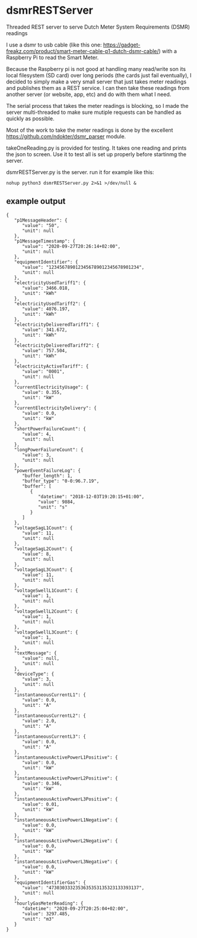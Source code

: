 # dsmrRESTServer
Threaded REST server to serve Dutch Meter System Requirements (DSMR) readings

I use a dsmr to usb cable (like this one: https://gadget-freakz.com/product/smart-meter-cable-p1-dutch-dsmr-cable/) with a Raspberry Pi to read the Smart Meter.

Because the Raspberry pi is not good at handling many read/write son its local filesystem (SD card) over long periods (the cards just fail eventually), I decided to simply make a very small server that just takes meter readings and publishes them as a REST service.  I can then take these readings from another server (or website, app, etc) and do with them what I need.

The serial process that takes the meter readings is blocking, so I made the server multi-threaded to make sure mutiple requests can be handled as quickly as possible.

Most of the work to take the meter readings is done by the excellent https://github.com/ndokter/dsmr_parser module.

takeOneReading.py is provided for testing. It takes one reading and prints the json to screen. Use it to test all is set up properly before startinmg the server.

dsmrRESTServer.py is the server. run it for example like this:
```
nohup python3 dsmrRESTServer.py 2>&1 >/dev/null &
```

## example output
```
{
   "p1MessageHeader": {
      "value": "50",
      "unit": null
   },
   "p1MessageTimestamp": {
      "value": "2020-09-27T20:26:14+02:00",
      "unit": null
   },
   "equipmentIdentifier": {
      "value": "1234567890123456789012345678901234",
      "unit": null
   },
   "electricityUsedTariff1": {
      "value": 3466.018,
      "unit": "kWh"
   },
   "electricityUsedTariff2": {
      "value": 4076.197,
      "unit": "kWh"
   },
   "electricityDeliveredTariff1": {
      "value": 341.672,
      "unit": "kWh"
   },
   "electricityDeliveredTariff2": {
      "value": 757.504,
      "unit": "kWh"
   },
   "electricityActiveTariff": {
      "value": "0001",
      "unit": null
   },
   "currentElectricityUsage": {
      "value": 0.355,
      "unit": "kW"
   },
   "currentElectricityDelivery": {
      "value": 0.0,
      "unit": "kW"
   },
   "shortPowerFailureCount": {
      "value": 4,
      "unit": null
   },
   "longPowerFailureCount": {
      "value": 3,
      "unit": null
   },
   "powerEventFailureLog": {
      "buffer_length": 1,
      "buffer_type": "0-0:96.7.19",
      "buffer": [
         {
            "datetime": "2018-12-03T19:20:15+01:00",
            "value": 9884,
            "unit": "s"
         }
      ]
   },
   "voltageSagL1Count": {
      "value": 11,
      "unit": null
   },
   "voltageSagL2Count": {
      "value": 8,
      "unit": null
   },
   "voltageSagL3Count": {
      "value": 11,
      "unit": null
   },
   "voltageSwellL1Count": {
      "value": 1,
      "unit": null
   },
   "voltageSwellL2Count": {
      "value": 1,
      "unit": null
   },
   "voltageSwellL3Count": {
      "value": 1,
      "unit": null
   },
   "textMessage": {
      "value": null,
      "unit": null
   },
   "deviceType": {
      "value": 3,
      "unit": null
   },
   "instantaneousCurrentL1": {
      "value": 0.0,
      "unit": "A"
   },
   "instantaneousCurrentL2": {
      "value": 2.0,
      "unit": "A"
   },
   "instantaneousCurrentL3": {
      "value": 0.0,
      "unit": "A"
   },
   "instantaneousActivePowerL1Positive": {
      "value": 0.0,
      "unit": "kW"
   },
   "instantaneousActivePowerL2Positive": {
      "value": 0.346,
      "unit": "kW"
   },
   "instantaneousActivePowerL3Positive": {
      "value": 0.01,
      "unit": "kW"
   },
   "instantaneousActivePowerL1Negative": {
      "value": 0.0,
      "unit": "kW"
   },
   "instantaneousActivePowerL2Negative": {
      "value": 0.0,
      "unit": "kW"
   },
   "instantaneousActivePowerL3Negative": {
      "value": 0.0,
      "unit": "kW"
   },
   "equipmentIdentifierGas": {
      "value": "4730303332353635353135323133393137",
      "unit": null
   },
   "hourlyGasMeterReading": {
      "datetime": "2020-09-27T20:25:04+02:00",
      "value": 3297.485,
      "unit": "m3"
   }
}
```
